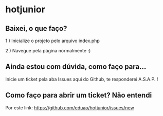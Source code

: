 # hotjunior

## Baixei, o que faço?

1 ) Inicialize o projeto pelo arquivo index.php

2 ) Navegue pela página normalmente :)

## Ainda estou com dúvida, como faço para...

Inicie um ticket pela aba Issues aqui do Github, te responderei A.S.A.P. !

## Como faço para abrir um ticket? Não entendi

Por este link: https://github.com/eduao/hotjunior/issues/new
